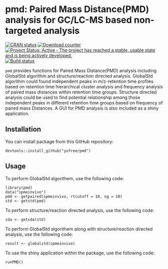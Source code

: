 pmd: Paired Mass Distance(PMD) analysis for GC/LC-MS based non-targeted analysis
================

[![CRAN status](http://www.r-pkg.org/badges/version/pmd)](https://cran.r-project.org/package=pmd) [![Download counter](http://cranlogs.r-pkg.org/badges/pmd)](https://cran.r-project.org/package=pmd) [![Project Status: Active - The project has reached a stable, usable state and is being actively developed.](http://www.repostatus.org/badges/latest/active.svg)](http://www.repostatus.org/#active) [![Build status](https://api.travis-ci.org/yufree/pmd.svg?branch=master)](https://travis-ci.org/yufree/pmd)

`pmd` provides functions for Paired Mass Distance(PMD) analysis including GlobalStd algorithm and structure/reaction directed analysis. GlobalStd algorithm could found independent peaks in m/z-retention time profiles based on retention time hierarchical cluster analysis and frequency analysis of paired mass distances within retention time groups. Structure directed analysis could be used to find potential relationship among those independent peaks in different retention time groups based on frequency of paired mass Distances. A GUI for PMD analysis is also included as a shiny application.

Installation
------------

You can install package from this GitHub repository:

``` {r}
devtools::install_github("yufree/pmd")
```

Usage
-----

To perform GlobalStd algorithem, use the following code:

``` {r}
library(pmd)
data("spmeinvivo")
pmd <- getpaired(spmeinvivo, rtcutoff = 10, ng = 10)
std <- getstd(pmd)
```
To perform structure/reaction directed analysis, use the following code:

``` {r}
sda <- getsda(std)
```

To perform GlobalStd algorithem along with structure/reaction directed analysis, use the following code:

``` {r}
result <- globalstd(spmeinvivo)
```

To use the shiny application within the package, use the following code:

```{r}
runPMD()
```
